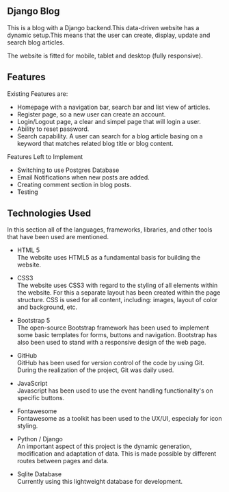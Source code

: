 ## Django Blog 

This is a blog with a Django backend.This data-driven website has a dynamic setup.This means that the user can  create, display, update and search blog articles.

 The website is fitted for mobile, tablet and desktop (fully responsive). 


## Features

Existing Features are:

* Homepage with a navigation bar, search bar and list view of articles. 
* Register page, so a new user can create an account. 
* Login/Logout page, a clear and simpel page that will login a user.
* Ability to reset password.
* Search capability. A user can search for a blog article basing on a keyword that 
    matches  related blog title or blog content.


Features Left to Implement 

* Switching to use Postgres Database
* Email Notifications when new posts are added.
* Creating comment section in blog posts. 
* Testing



## Technologies Used

In this section all of the languages, frameworks, libraries, and other tools that have been used are mentioned. 

*	HTML 5 <br/>
    The website uses HTML5 as a fundamental basis for building the website.

*	CSS3 <br/>
    The website uses CSS3 with regard to the styling of all elements within the website. For this a separate layout has been created within the page structure. 
    CSS is used for all content, including: images, layout of color and background, etc.

*	Bootstrap 5 <br/>
    The open-source Bootstrap framework has been used to implement some basic templates for forms, buttons and navigation. 
    Bootstrap has also been used to stand with a responsive design of the web page.
 
 
*	GitHub <br/>
    GitHub has been used for version control of the code by using Git. 
    During the realization of the project, Git was daily used.

*	JavaScript<br/>
    Javascript has been used to use the event handling functionality's on specific buttons. 

*	Fontawesome<br/>
    Fontawesome as a toolkit has been used to the UX/UI, especialy for icon styling. 

*   Python / Django <br/> 
    An important aspect of this project is the dynamic generation, modification and adaptation of data. 
    This is made possible by different routes between pages and data. 

* Sqlite Database <br/>
  Currently using this lightweight database for development.


